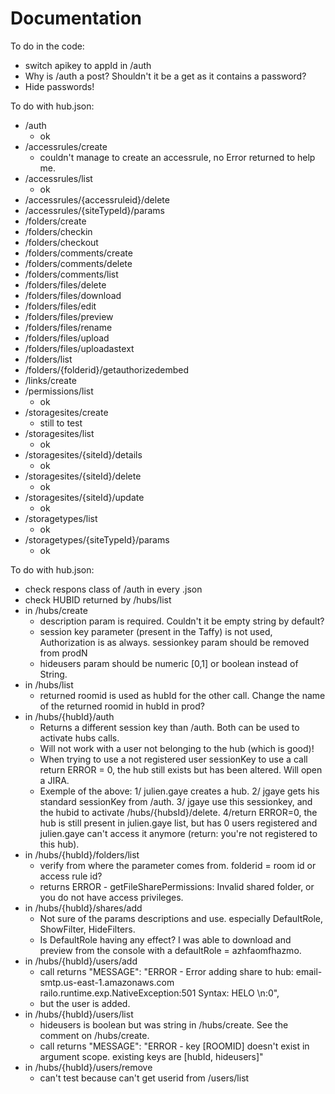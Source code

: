 Documentation
=============

To do in the code:
- switch apikey to appId in /auth
- Why is /auth a post? Shouldn't it be a get as it contains a password?
- Hide passwords!

To do with hub.json:
- /auth
  - ok
- /accessrules/create
  - couldn't manage to create an accessrule, no Error returned to help me. 
- /accessrules/list
  - ok
- /accessrules/{accessruleid}/delete
- /accessrules/{siteTypeId}/params
- /folders/create
- /folders/checkin
- /folders/checkout
- /folders/comments/create
- /folders/comments/delete
- /folders/comments/list
- /folders/files/delete
- /folders/files/download
- /folders/files/edit
- /folders/files/preview
- /folders/files/rename
- /folders/files/upload
- /folders/files/uploadastext
- /folders/list
- /folders/{folderid}/getauthorizedembed
- /links/create
- /permissions/list
  - ok
- /storagesites/create
  - still to test
- /storagesites/list
  - ok
- /storagesites/{siteId}/details
  - ok
- /storagesites/{siteId}/delete
  - ok
- /storagesites/{siteId}/update
  - ok
- /storagetypes/list
  - ok
- /storagetypes/{siteTypeId}/params
  - ok

To do with hub.json:
- check respons class of /auth in every .json
- check HUBID returned by /hubs/list
- in /hubs/create 
  - description param is required. Couldn't it be empty string by default?
  - session key parameter (present in the Taffy) is not used, Authorization is as always. sessionkey param should be removed from prodN
  - hideusers param should be numeric [0,1] or boolean instead of String.
- in /hubs/list
  - returned roomid is used as hubId for the other call. Change the name of the returned roomid in hubId in prod?
- in /hubs/{hubId}/auth
  - Returns a different session key than /auth. Both can be used to activate hubs calls.
  - Will not work with a user not belonging to the hub (which is good)!
  - When trying to use a not registered user sessionKey to use a call return ERROR = 0, the hub still exists but has been altered. Will open a JIRA.
  - Exemple of the above: 
      1/ julien.gaye creates a hub. 
      2/ jgaye gets his standard sessionKey from /auth. 
      3/ jgaye use this sessionkey, and the hubid to activate /hubs/{hubsId}/delete. 
      4/return ERROR=0, the hub is still present in julien.gaye list, but has 0 users registered and julien.gaye can't access it anymore (return: you're not registered to this hub).
- in /hubs/{hubId}/folders/list
  - verify from where the parameter comes from. folderid = room id or access rule id?
  - returns ERROR - getFileSharePermissions: Invalid shared folder, or you do not have access privileges.
- in /hubs/{hubId}/shares/add
  - Not sure of the params descriptions and use. especially DefaultRole, ShowFilter, HideFilters.
  - Is DefaultRole having any effect? I was able to download and preview from the console with a defaultRole = azhfaomfhazmo.
- in /hubs/{hubId}/users/add
  - call returns   "MESSAGE": "ERROR - Error adding share to hub: email-smtp.us-east-1.amazonaws.com railo.runtime.exp.NativeException:501 Syntax: HELO <hostname>\n:0",
  - but the user is added.
- in /hubs/{hubId}/users/list
  - hideusers is boolean but was string in /hubs/create. See the comment on /hubs/create.
  - call returns   "MESSAGE": "ERROR - key [ROOMID] doesn't exist in argument scope. existing keys are [hubId, hideusers]"
- in /hubs/{hubId}/users/remove
  - can't test because can't get userid from /users/list


